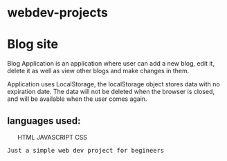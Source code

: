 # webdev-projects
<h1>
  Blog site
</h1>
<p>
 Blog Application is an application where user can add a new blog, edit it, delete it as well as view other blogs and make changes in them.

Application uses LocalStorage, the localStorage object stores data with no expiration date. The data will not be deleted when the browser is closed, and will be available when the user comes again.
</p>
<h2>
  languages used:
</h2>
<ol>
  HTML
  JAVASCRIPT
  CSS
</ol>
<pre>Just a simple web dev project for begineers</pre>
